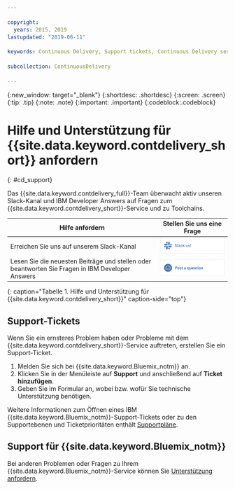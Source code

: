 ```yaml
---

copyright:
  years: 2015, 2019
lastupdated: "2019-06-11"

keywords: Continuous Delivery, Support tickets, Continuous Delivery service

subcollection: ContinuousDelivery

---
```


{:new_window: target="_blank"}
{:shortdesc: .shortdesc}
{:screen: .screen}
{:tip: .tip}
{:note: .note}
{:important: .important}
{:codeblock:.codeblock}


# Hilfe und Unterstützung für {{site.data.keyword.contdelivery_short}} anfordern    
{: #cd_support}  

Das {{site.data.keyword.contdelivery_full}}-Team überwacht aktiv unseren Slack-Kanal und IBM Developer Answers auf Fragen zum {{site.data.keyword.contdelivery_short}}-Service und zu Toolchains.

| Hilfe anfordern | Stellen Sie uns eine Frage |
|----------|---------|
| Erreichen Sie uns auf unserem Slack-Kanal | <a class="xref" href="https://ic-devops-slack-invite.us-south.devops.cloud.ibm.com/" target="_blank" title="(Wird auf einer neuen Registerkarte oder in einem neuen Fenster geöffnet)"><img class="image" src="images/slack_us.png" alt="Kontakt über Slack"/></a> |
| Lesen Sie die neuesten Beiträge und stellen oder beantworten Sie Fragen in IBM Developer Answers | <a class="xref" href="https://developer.ibm.com/answers/topics/devops-services.html" target="_blank" title="(Wird auf einer neuen Registerkarte oder in einem neuen Fenster geöffnet)"><img class="image" src="images/post_question.png" alt="IBM Developer Answers"/></a> |
{: caption="Tabelle 1. Hilfe und Unterstützung für {{site.data.keyword.contdelivery_short}}" caption-side="top"}

<!--<table>
<tr>
<th style="width:20%"> &nbsp; &nbsp; &nbsp;</th>
 <th style="text-align:center;width=60%">
 <strong>Ask Us a Question</strong> </th>
<th> &nbsp; &nbsp; &nbsp;</th>
</tr>
<tr>
<td> </td>
  <td align="center">
  <p>Get help fast, directly from IBM {{site.data.keyword.contdelivery_short}} and other DevOps Services users.</p>
  <b>dW Answers</b>
  <p>
   <a class="xref" href="https://developer.ibm.com/answers/questions/ask/?topics=devops-services,ibm-cloud" target="_blank" title="(Opens in a new tab or window)"><img class="image" src="images/ask-a-question.png" alt="Ask a question"/></a></p>
   <p>
    <a class="xref" href="https://developer.ibm.com/answers/topics/devops-services.html" target="_blank" title="(Opens in a new tab or window)">Show recent <img class="image" src="../../icons/launch-glyph.svg" alt="External link icon"/></a> {{site.data.keyword.Bluemix_notm}} DevOps Services questions on dW Answers.</p> 
 </td>
 <td></td>
    </tr>
  </table>  -->


## Support-Tickets

Wenn Sie ein ernsteres Problem haben oder Probleme mit dem {{site.data.keyword.contdelivery_short}}-Service auftreten, erstellen Sie ein Support-Ticket.   

1. Melden Sie sich bei {{site.data.keyword.Bluemix_notm}} an.
1. Klicken Sie in der Menüleiste auf **Support** und anschließend auf **Ticket hinzufügen**.
1. Geben Sie im Formular an, wobei bzw. wofür Sie technische Unterstützung benötigen.

Weitere Informationen zum Öffnen eines IBM {{site.data.keyword.Bluemix_notm}}-Support-Tickets oder zu den Supportebenen und Ticketprioritäten enthält [Supportpläne](/docs/get-support?topic=get-support-support-plans).


## Support für {{site.data.keyword.Bluemix_notm}}
Bei anderen Problemen oder Fragen zu Ihrem {{site.data.keyword.Bluemix_notm}}-Service können Sie [Unterstützung anfordern](/docs/get-support?topic=get-support-getting-customer-support).
